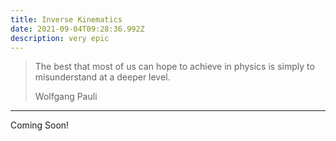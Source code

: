 ```yaml
---
title: Inverse Kinematics
date: 2021-09-04T09:28:36.992Z
description: very epic
---
```


> The best that most of us can hope to achieve in physics is simply to misunderstand at a deeper level.
> 
> <footer>Wolfgang Pauli</footer>

---

Coming Soon!